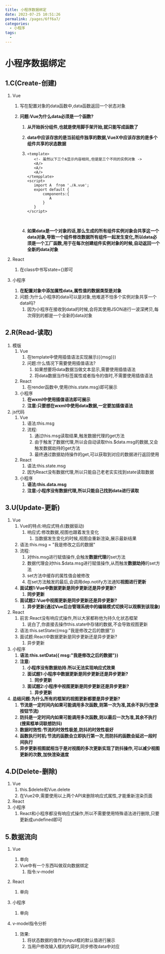 ```yaml
---
title: 小程序数据绑定
date: 2023-07-25 10:51:26
permalink: /pages/6ff6a7/
categories:
  - 小程序
tags:
  - 
---
```

# 小程序数据绑定

## 1.C(Create-创建)

1. Vue

   1. 写在配置对象的data函数中,data函数返回一个状态对象

   2. **问题:Vue为什么data必须是一个函数?**

      1. **从开始拆分组件,也就是使用脚手架开始,就只能写成函数了**

      2. **data中应该存放的是当前组件独享的数据,VueX中应该存放的是多个组件共享的状态数据**

      3. ```
         <template>
         	<!- 虽然以下三个A显示内容相同,但是是三个不同的实例对象 ->
         	<A/>
         	<A/>
         	<A/>
         </tempplate>
         <script>
         	import A  from './A.vue';
         	export default {
         		components:{
                   A
         		}
         	}
         </script>

         ```

         ​

      4. **如果data是一个对象的话,那么生成的所有组件实例对象会共享这一个data对象,导致一个组件修改数据所有组件一起发生变化,所以data必须是一个工厂函数,用于在每次创建组件实例对象的时候,自动返回一个全新的data对象**

2. React

   1. 在class中书写state={}即可

3. 小程序

   1. **在配置对象中添加属性data,属性值的数据类型是对象**
   2. 问题:为什么小程序的data可以是对象,他难道不怕多个实例对象共享一个data吗?
      1. 因为小程序在接收到data的时候,会将其使用JSON进行一波深拷贝,每次得到的都是一个全新的data对象

## 2.R(Read-读取)

1. 模版
   1. Vue
      1. 在template中使用插值语法实现展示({{msg}})
      2. 问题:什么情况下需要使用插值语法?
         1. 如果想要将data数据当做文本显示,需要使用插值语法
         2. 将data数据当作标签属性或者指令的值时,不需要使用插值语法
   2. React
      1. 在render函数中,使用{this.state.msg}即可展示
   3. 小程序
      1. **在wxml中使用插值语法即可展示**
      2. **注意:只要想在wxml中使用data数据,一定要加插值语法**
2. js代码
   1. Vue
      1. 语法:this.msg
      2. 流程:
         1. 通过this.msg读取结果,触发数据代理的get方法
         2. 由于触发了数据代理,所以会自动读取this.$data.msg的数据,又会触发数据劫持的get方法
         3. 最终通过数据劫持操作的get,可以获取到对应的数据进行返回使用
   2. React
      1. 语法:this.state.msg
      2. 因为React没有数据代理,所以只能自己老老实实找到state读取数据
   3. 小程序
      1. **语法:this.data.msg**
      2. **注意:小程序没有数据代理,所以只能自己找到data进行读取**

## 3.U(Update-更新)

1. Vue
   1. Vue的特点:响应式特点(数据驱动)
      1. 响应式:修改数据,视图也跟着发生变化
         1. 当数据发生变化的时候,视图会重新渲染,展示最新结果
   2. 语法:this.msg = "我是修改之后的数据"
   3. 流程:
      1. 对this.msg进行赋值操作,会触发**数据代理**的set方法
      2. 数据代理会对this.$data.msg进行赋值操作,从而触发**数据劫持**的set方法
      3. set方法中缓存的属性值会被修改
      4. 在set方法触发的最后,会调用dep.notify方法通知**视图进行更新**
   4. **面试题1:Vue中数据更新是同步更新还是异步更新?**
      1. **同步更新**
   5. **面试题2:Vue中视图更新是同步更新还是异步更新?**
      1. **异步更新(通过Vue后台管理系统中的编辑模式切换可以观察到该现象)**
2. React
   1. 前言:React没有响应式操作,所以大家都称他为持久化状态框架
      1. 说白了,你直接去操作this.state中存储的数据,不会导致视图更新
   2. 语法:this.setState({msg:"我是修改之后的数据"})
   3. 面试题:React中数据更新是同步更新还是异步更新?
      1. 异步更新
3. 小程序
   1. **语法:this.setData({ msg:"我是修改之后的数据"})**
   2. **注意:**
      1. **小程序没有数据劫持.所以无法实现响应式效果**
      2. **面试题1:小程序中数据更新是同步更新还是异步更新?**
         1. **同步更新**
      3. **面试题2:小程序中视图更新是同步更新还是异步更新?**
         1. **异步更新**
4. **总结问题:为什么所有的框架的视图更新都要是异步更新?**
   1. **节流是一定时间内如果可能调用多次函数,则第一次为准,其余不执行(登录按钮节流)**
   2. **防抖是一定时间内如果可能调用多次函数,则以最后一次为准,其余不执行(搜索框单词联想防抖)**
   3. **数据时效性:节流的时效性极差,防抖的时效性极好**
   4. **函数执行时机:节流的函数会立即执行第一次,而防抖的函数会延迟一段时间执行**
   5. **异步更新视图就相当于是对视图的多次更新实现了防抖操作,可以减少视图更新的次数,加快渲染速度**

## 4.D(Delete-删除)

1. Vue
   1. this.$delete和Vue.delete
   2. 在Vue2中,需要使用以上两个API来删除响应式属性,才能重新渲染页面
2. React
3. 小程序
   1. React和小程序都没有响应式操作,所以不需要使用特殊语法进行删除,只要更新成undefined即可

## 5.数据流向

1. Vue
   1. 单向
   2. Vue中有一个东西叫做双向数据绑定
      1. 指令:v-model

2. React
   1. 单向

3. 小程序
   1. 单向

4. v-model指令分析

   1. 效果:
      1. 将状态数据的值作为input框的默认值进行展示
      2. 当用户修改输入框的内容时,同步修改data中对应

   ​